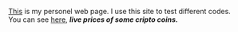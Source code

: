 [This](me26ce.github.io) is my personel web page. I use this site to test different codes.  
You can see [here](me26ce.github.io), **_live prices of some cripto coins._**
